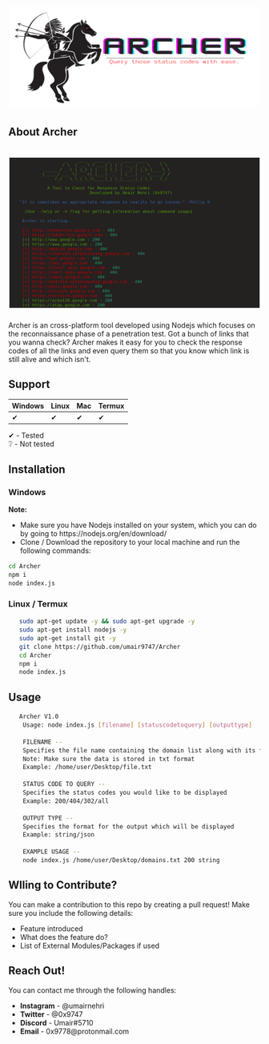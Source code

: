 <h1 align="center">
<a href="https://github.com/umair9747/Archer/"><img src="logo.png" alt="logo" height="200" width="500"></a>
</h1>

<h2 align="left">
  <b>About Archer</b>
</h2>

<h1 align="center">
<img src="illustration.png" alt="output" height="300" width="500">
  </h1>
  
<p align="left">
  Archer is an cross-platform tool developed using Nodejs which focuses on the reconnaissance phase of a penetration test. Got a bunch of links that you wanna check? Archer makes it easy for you to check the response codes of all the links and even query them so that you know which link is still alive and which isn't.
 </p>
 
 <h2 align="left">
  <b>Support</b>
 </h2>
 
| Windows | Linux | Mac | Termux |
| ------- | ----- | --- | ------ |
| ✔ | ✔ | ✔ | ✔ |

✔ - Tested  <br/>
❔ - Not tested <br/>

<h2 align="left">
  <b>Installation</b>
</h2>

<h3 align="left">
  <b>Windows</b>
</h3>

<p align="left">
  <b>Note: </b><br>
  <ul type="disc">
    <li>Make sure you have Nodejs installed on your system, which you can do by going to https://nodejs.org/en/download/</li>
    <li>Clone / Download the repository to your local machine and run the following commands:</li>
   </ul>
   
   ```sh
   cd Archer
   npm i
   node index.js
   ```
  </p>
  
<h3 align="left">
  <b>Linux / Termux</b>
</h3>

<p align="left">
  
 ```sh
    sudo apt-get update -y && sudo apt-get upgrade -y
    sudo apt-get install nodejs -y
    sudo apt-get install git -y
    git clone https://github.com/umair9747/Archer
    cd Archer
    npm i
    node index.js
  ```
</p>

<h2 align="left">
  <b>Usage</b>
</h2>

<p align="left">
  
 ```sh
    Archer V1.0
     Usage: node index.js [filename] [statuscodetoquery] [outputtype]

     FILENAME --
     Specifies the file name containing the domain list along with its full location
     Note: Make sure the data is stored in txt format
     Example: /home/user/Desktop/file.txt

     STATUS CODE TO QUERY --
     Specifies the status codes you would like to be displayed
     Example: 200/404/302/all

     OUTPUT TYPE --
     Specifies the format for the output which will be displayed
     Example: string/json

     EXAMPLE USAGE -- 
     node index.js /home/user/Desktop/domains.txt 200 string
  ```
</p>


 <h2 align="left">
  <b>Wlling to Contribute?</b>
 </h2>

<p align="left">
  You can make a contribution to this repo by creating a pull request! Make sure you include the following details:
  <ul type="disc">
    <li> Feature introduced</li>
    <li> What does the feature do? </li>
    <li> List of External Modules/Packages if used </li>
    </ul>
  </p>
  
  <h2 align="left">
  <b>Reach Out!</b>
 </h2>

<p align="left">
  You can contact me through the following handles:
  <ul type="disc">
    <li> <b>Instagram</b> - @umairnehri</li>
    <li> <b>Twitter</b> - @0x9747</li>
    <li> <b>Discord</b> - Umair#5710 </li>
    <li> <b>Email</b> - 0x9778@protonmail.com </li>
    </ul>
  </p>
